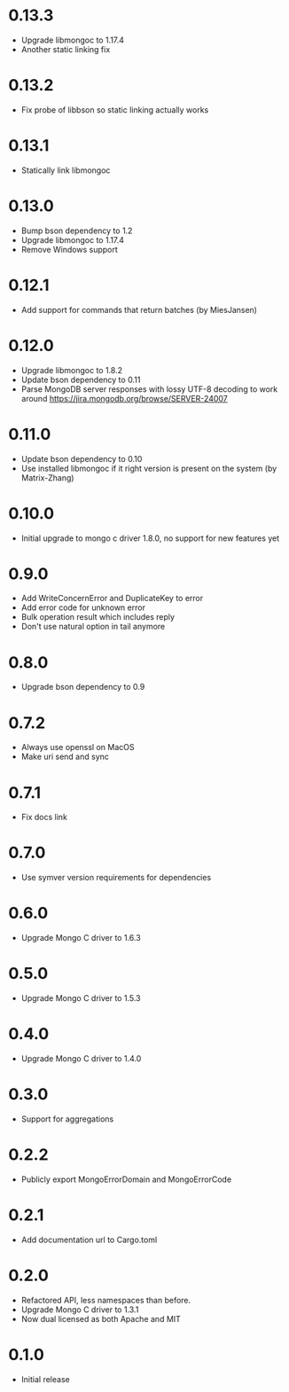 # 0.13.3
* Upgrade libmongoc to 1.17.4
* Another static linking fix

# 0.13.2
* Fix probe of libbson so static linking actually works

# 0.13.1
* Statically link libmongoc

# 0.13.0
* Bump bson dependency to 1.2
* Upgrade libmongoc to 1.17.4
* Remove Windows support

# 0.12.1
* Add support for commands that return batches (by MiesJansen)

# 0.12.0
* Upgrade libmongoc to 1.8.2
* Update bson dependency to 0.11
* Parse MongoDB server responses with lossy UTF-8 decoding to work
  around https://jira.mongodb.org/browse/SERVER-24007

# 0.11.0
* Update bson dependency to 0.10
* Use installed libmongoc if it right version is present on the system (by Matrix-Zhang)

# 0.10.0
* Initial upgrade to mongo c driver 1.8.0, no support for new features yet

# 0.9.0
* Add WriteConcernError and DuplicateKey to error
* Add error code for unknown error
* Bulk operation result which includes reply
* Don't use natural option in tail anymore

# 0.8.0
* Upgrade bson dependency to 0.9

# 0.7.2
* Always use openssl on MacOS
* Make uri send and sync

# 0.7.1
* Fix docs link

# 0.7.0
* Use symver version requirements for dependencies

# 0.6.0
* Upgrade Mongo C driver to 1.6.3

# 0.5.0
* Upgrade Mongo C driver to 1.5.3

# 0.4.0
* Upgrade Mongo C driver to 1.4.0

# 0.3.0
* Support for aggregations

# 0.2.2
* Publicly export MongoErrorDomain and MongoErrorCode

# 0.2.1
* Add documentation url to Cargo.toml

# 0.2.0
* Refactored API, less namespaces than before.
* Upgrade Mongo C driver to 1.3.1
* Now dual licensed as both Apache and MIT

# 0.1.0
* Initial release
